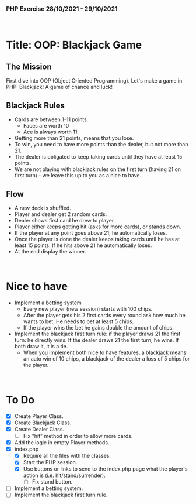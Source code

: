 ### PHP Exercise 28/10/2021 - 29/10/2021
<br/>

# Title: OOP: Blackjack Game

## The Mission
First dive into OOP (Object Oriented Programming). Let's make a game in PHP: Blackjack! A game of chance and luck!

## Blackjack Rules
- Cards are between 1-11 points.
    - Faces are worth 10
    - Ace is always worth 11
- Getting more than 21 points, means that you lose.
- To win, you need to have more points than the dealer, but not more than 21.
- The dealer is obligated to keep taking cards until they have at least 15 points.
- We are not playing with blackjack rules on the first turn (having 21 on first turn) - we leave this up to you as a nice to have.

## Flow
  - A new deck is shuffled.
  - Player and dealer get 2 random cards.
  - Dealer shows first card he drew to player.
  - Player either keeps getting hit (asks for more cards), or stands down.
  - If the player at any point goes above 21, he automatically loses.
  - Once the player is done the dealer keeps taking cards until he has at least 15 points. If he hits above 21 he automatically loses.
  - At the end display the winner.

<br/>
    
# Nice to have
- Implement a betting system
    - Every new player (new session) starts with 100 chips.
    - After the player gets his 2 first cards every round ask how much he wants to bet. He needs to bet at least 5 chips. 
     - If the player wins the bet he gains double the amount of chips.
- Implement the blackjack first turn rule: if the player draws 21 the first turn: he directly wins. If the dealer draws 21 the first turn, he wins. If both draw it, it is a tie. 
    - When you implement both nice to have features, a blackjack means an auto win of 10 chips, a blackjack of the dealer a loss of 5 chips for the player.

<br/>

# To Do

- [x] Create Player Class.
- [x] Create Blackjack Class.
- [x] Create Dealer Class.
    - [ ] Fix "hit" method in order to allow more cards.
- [x] Add the logic in empty Player methods.
- [x] index.php 
    - [x] Require all the files with the classes.
    - [x] Start the PHP session.
    - [x] Use buttons or links to send to the index.php page what the player's action is (i.e. hit/stand/surrender).
        - [ ] Fix stand button.
- [ ] Implement a betting system.
- [ ] Implement the blackjack first turn rule.
